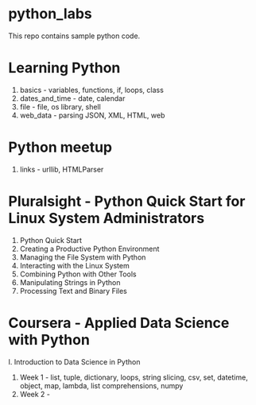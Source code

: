 # python_labs

This repo contains sample python code.

# Learning Python
1. basics - variables, functions, if, loops, class
2. dates_and_time - date, calendar
3. file - file, os library, shell
4. web_data - parsing JSON, XML, HTML, web

# Python meetup
1. links - urllib, HTMLParser

# Pluralsight - Python Quick Start for Linux System Administrators
1. Python Quick Start
2. Creating a Productive Python Environment 
3. Managing the File System with Python 
4. Interacting with the Linux System 
5. Combining Python with Other Tools
6. Manipulating Strings in Python
7. Processing Text and Binary Files

# Coursera - Applied Data Science with Python 
I. Introduction to Data Science in Python 
1. Week 1 - list, tuple, dictionary, loops, string slicing, csv, set, datetime, object, map, lambda, list comprehensions, numpy
2. Week 2 - 